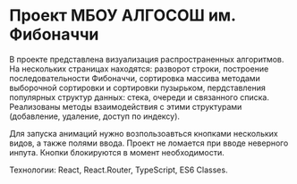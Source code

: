 # Проект МБОУ АЛГОСОШ им. Фибоначчи

В проекте представлена визуализация распространенных алгоритмов.
На нескольких страницах находятся: разворот строки, построение
последовательности Фибоначчи, сортировка массива методами выборочной
сортировки и сортировки пузырьком, пердставления популярных
структур данных: стека, очереди и связанного списка. Реализованы
методы взаимодействия с этими структурами (добавление, удаление, доступ по индексу).

Для запуска анимаций нужно возпользоавться
кнопками нескольких видов, а также полями ввода.
Проект не ломается при вводе неверного инпута.
Кнопки блокируются в момент необходимости.

Технологии: React, React.Router, TypeScript, ES6 Classes.
